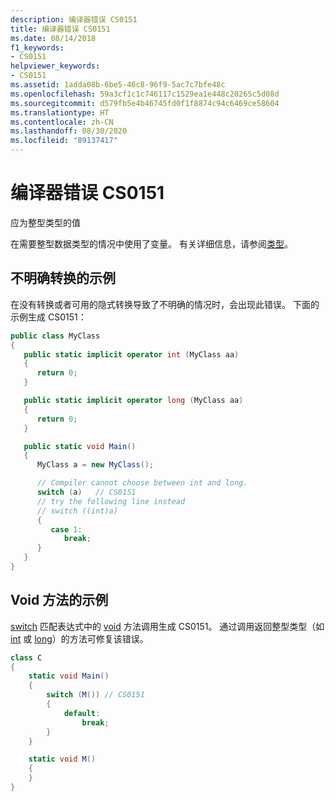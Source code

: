 ```yaml
---
description: 编译器错误 CS0151
title: 编译器错误 CS0151
ms.date: 08/14/2018
f1_keywords:
- CS0151
helpviewer_keywords:
- CS0151
ms.assetid: 1adda08b-6be5-46c8-96f9-5ac7c7bfe48c
ms.openlocfilehash: 59a3cf1c1c746117c1529ea1e448c20265c5d08d
ms.sourcegitcommit: d579fb5e4b46745fd0f1f8874c94c6469ce58604
ms.translationtype: HT
ms.contentlocale: zh-CN
ms.lasthandoff: 08/30/2020
ms.locfileid: "89137417"
---
```

# <a name="compiler-error-cs0151"></a>编译器错误 CS0151

应为整型类型的值

在需要整型数据类型的情况中使用了变量。 有关详细信息，请参阅[类型](../../programming-guide/types/index.md)。

## <a name="example-of-ambiguous-conversion"></a>不明确转换的示例

在没有转换或者可用的隐式转换导致了不明确的情况时，会出现此错误。 下面的示例生成 CS0151：

```csharp
public class MyClass
{
   public static implicit operator int (MyClass aa)
   {
      return 0;
   }

   public static implicit operator long (MyClass aa)
   {
      return 0;
   }

   public static void Main()
   {
      MyClass a = new MyClass();

      // Compiler cannot choose between int and long.
      switch (a)   // CS0151
      // try the following line instead
      // switch ((int)a)
      {
         case 1:
            break;
      }
   }
}
```

## <a name="example-of-void-method"></a>Void 方法的示例

[switch](../keywords/switch.md) 匹配表达式中的 [void](../builtin-types/void.md) 方法调用生成 CS0151。 通过调用返回整型类型（如 [int](../builtin-types/integral-numeric-types.md) 或 [long](../builtin-types/integral-numeric-types.md)）的方法可修复该错误。

```csharp
class C
{
    static void Main()
    {
        switch (M()) // CS0151
        {
            default:
                break;
        }
    }

    static void M()
    {
    }
}
```
